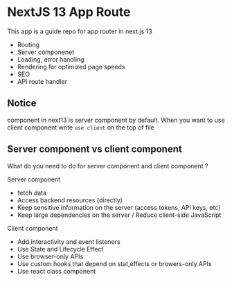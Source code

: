 # NextJS 13 App Route

This app is a guide repo for app router in next.js 13

- Routing
- Server componenet
- Loading, error handling
- Rendering for optimized page speeds
- SEO
- API route handler


## Notice 

component in next13 is server component by default. When you want to use client component write `use client` on the top of file 

## Server component vs client component 

What do you need to do for server component and client component ? 

Server component
- fetch data
- Access backend resources (directly)
- Keep sensitive information on the server (access tokens, API keys, etc) 
- Keep large dependencies on the server / Reduce client-side JavaScript


Client component 
- Add interactivity and event listeners
- Use State and Lifecycle Effect
- Use browser-only APIs
- Use custom hooks that depend on stat,effects or browers-only APIs
- Use react class component
